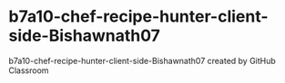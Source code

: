 # b7a10-chef-recipe-hunter-client-side-Bishawnath07
b7a10-chef-recipe-hunter-client-side-Bishawnath07 created by GitHub Classroom
